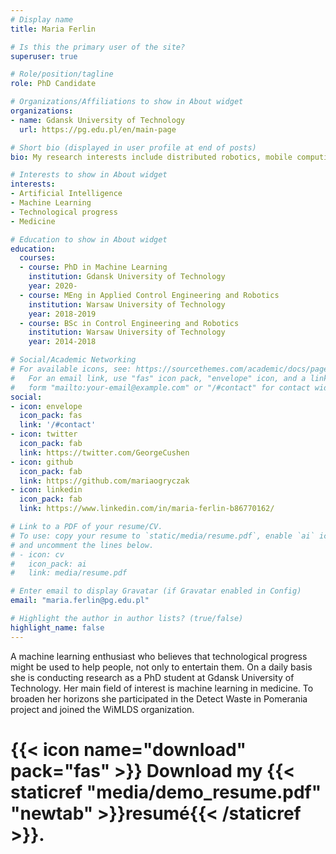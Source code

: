 ```yaml
---
# Display name
title: Maria Ferlin

# Is this the primary user of the site?
superuser: true

# Role/position/tagline
role: PhD Candidate

# Organizations/Affiliations to show in About widget
organizations:
- name: Gdansk University of Technology
  url: https://pg.edu.pl/en/main-page

# Short bio (displayed in user profile at end of posts)
bio: My research interests include distributed robotics, mobile computing and programmable matter.

# Interests to show in About widget
interests:
- Artificial Intelligence
- Machine Learning
- Technological progress
- Medicine

# Education to show in About widget
education:
  courses:
  - course: PhD in Machine Learning
    institution: Gdansk University of Technology
    year: 2020-
  - course: MEng in Applied Control Engineering and Robotics
    institution: Warsaw University of Technology
    year: 2018-2019
  - course: BSc in Control Engineering and Robotics
    institution: Warsaw University of Technology
    year: 2014-2018

# Social/Academic Networking
# For available icons, see: https://sourcethemes.com/academic/docs/page-builder/#icons
#   For an email link, use "fas" icon pack, "envelope" icon, and a link in the
#   form "mailto:your-email@example.com" or "/#contact" for contact widget.
social:
- icon: envelope
  icon_pack: fas
  link: '/#contact'
- icon: twitter
  icon_pack: fab
  link: https://twitter.com/GeorgeCushen
- icon: github
  icon_pack: fab
  link: https://github.com/mariaogryczak
- icon: linkedin
  icon_pack: fab
  link: https://www.linkedin.com/in/maria-ferlin-b86770162/

# Link to a PDF of your resume/CV.
# To use: copy your resume to `static/media/resume.pdf`, enable `ai` icons in `params.toml`, 
# and uncomment the lines below.
# - icon: cv
#   icon_pack: ai
#   link: media/resume.pdf

# Enter email to display Gravatar (if Gravatar enabled in Config)
email: "maria.ferlin@pg.edu.pl"

# Highlight the author in author lists? (true/false)
highlight_name: false
---
```


A machine learning enthusiast who believes that technological progress might be used to help people, not only to entertain them. On a daily basis she is conducting research as a PhD student at Gdansk University of Technology. Her main field of interest is machine learning in medicine. To broaden her horizons she participated in the Detect Waste in Pomerania project and joined the WiMLDS organization.

# {{< icon name="download" pack="fas" >}} Download my {{< staticref "media/demo_resume.pdf" "newtab" >}}resumé{{< /staticref >}}.
